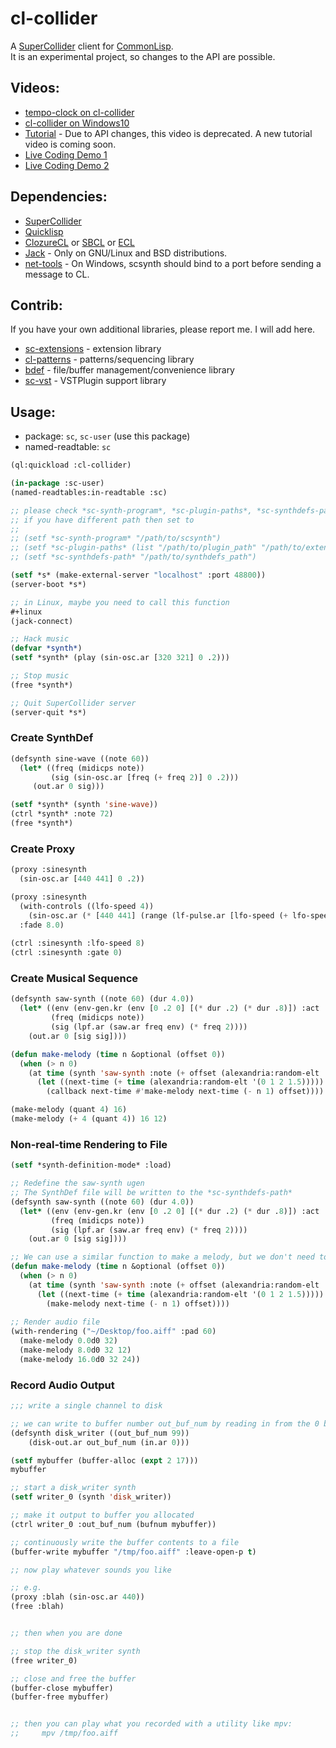 # cl-collider

A <a href="http://supercollider.github.io/">SuperCollider</a> client for <a href="https://www.common-lisp.net/">CommonLisp</a>.  
It is an experimental project, so changes to the API are possible.

## Videos:
- [tempo-clock on cl-collider](https://youtu.be/3Lo7yyZcSzU)   
- [cl-collider on Windows10](https://youtu.be/pCEfV4jOdUA)  
- [Tutorial](https://www.youtube.com/watch?v=JivNMDUqNQc) - Due to API changes, this video is deprecated. A new tutorial video is coming soon.  
- [Live Coding Demo 1](https://www.youtube.com/watch?v=xzTH_ZqaFKI)  
- [Live Coding Demo 2](https://www.youtube.com/watch?v=pZyuHjztARY)  

## Dependencies:

- [SuperCollider](http://supercollider.github.io)
- [Quicklisp](http://www.quicklisp.org)
- [ClozureCL](http://www.clozure.com/clozurecl.html) or [SBCL](http://www.sbcl.org) or [ECL](https://common-lisp.net/project/ecl/)
- [Jack](https://jackaudio.org/) - Only on GNU/Linux and BSD distributions.
- [net-tools](https://net-tools.sourceforge.io/) - On Windows, scsynth should bind to a port before sending a message to CL.

## Contrib:
If you have your own additional libraries, please report me. I will add here.

- [sc-extensions](https://github.com/byulparan/sc-extensions) - extension library
- [cl-patterns](https://github.com/defaultxr/cl-patterns) - patterns/sequencing library
- [bdef](https://github.com/defaultxr/bdef) - file/buffer management/convenience library
- [sc-vst](https://github.com/byulparan/sc-vst) - VSTPlugin support library

## Usage:
- package: `sc`, `sc-user` (use this package)
- named-readtable: `sc`

```cl
(ql:quickload :cl-collider)

(in-package :sc-user)
(named-readtables:in-readtable :sc)

;; please check *sc-synth-program*, *sc-plugin-paths*, *sc-synthdefs-path*
;; if you have different path then set to
;;
;; (setf *sc-synth-program* "/path/to/scsynth")
;; (setf *sc-plugin-paths* (list "/path/to/plugin_path" "/path/to/extension_plugin_path"))
;; (setf *sc-synthdefs-path* "/path/to/synthdefs_path")

(setf *s* (make-external-server "localhost" :port 48800))
(server-boot *s*)

;; in Linux, maybe you need to call this function
#+linux
(jack-connect)

;; Hack music
(defvar *synth*)
(setf *synth* (play (sin-osc.ar [320 321] 0 .2)))

;; Stop music
(free *synth*)

;; Quit SuperCollider server
(server-quit *s*)
```

### Create SynthDef
```cl
(defsynth sine-wave ((note 60))
  (let* ((freq (midicps note))
         (sig (sin-osc.ar [freq (+ freq 2)] 0 .2)))
     (out.ar 0 sig)))

(setf *synth* (synth 'sine-wave))
(ctrl *synth* :note 72)
(free *synth*)
```

### Create Proxy
```cl
(proxy :sinesynth
  (sin-osc.ar [440 441] 0 .2))

(proxy :sinesynth
  (with-controls ((lfo-speed 4))
    (sin-osc.ar (* [440 441] (range (lf-pulse.ar [lfo-speed (+ lfo-speed .2)]) 0 1)) 0 .2))
  :fade 8.0)
   
(ctrl :sinesynth :lfo-speed 8)
(ctrl :sinesynth :gate 0)
```
### Create Musical Sequence
```cl
(defsynth saw-synth ((note 60) (dur 4.0))
  (let* ((env (env-gen.kr (env [0 .2 0] [(* dur .2) (* dur .8)]) :act :free))
         (freq (midicps note))
    	 (sig (lpf.ar (saw.ar freq env) (* freq 2))))
	(out.ar 0 [sig sig])))

(defun make-melody (time n &optional (offset 0))
  (when (> n 0)
    (at time (synth 'saw-synth :note (+ offset (alexandria:random-elt '(62 65 69 72)))))
      (let ((next-time (+ time (alexandria:random-elt '(0 1 2 1.5)))))
        (callback next-time #'make-melody next-time (- n 1) offset))))

(make-melody (quant 4) 16)
(make-melody (+ 4 (quant 4)) 16 12)
```
### Non-real-time Rendering to File
```cl
(setf *synth-definition-mode* :load)

;; Redefine the saw-synth ugen
;; The SynthDef file will be written to the *sc-synthdefs-path*
(defsynth saw-synth ((note 60) (dur 4.0))
  (let* ((env (env-gen.kr (env [0 .2 0] [(* dur .2) (* dur .8)]) :act :free))
         (freq (midicps note))
         (sig (lpf.ar (saw.ar freq env) (* freq 2))))
    (out.ar 0 [sig sig])))

;; We can use a similar function to make a melody, but we don't need to schedule the callbacks
(defun make-melody (time n &optional (offset 0))
  (when (> n 0)
    (at time (synth 'saw-synth :note (+ offset (alexandria:random-elt '(62 65 69 72)))))
      (let ((next-time (+ time (alexandria:random-elt '(0 1 2 1.5)))))
        (make-melody next-time (- n 1) offset))))
	
;; Render audio file
(with-rendering ("~/Desktop/foo.aiff" :pad 60)
  (make-melody 0.0d0 32)
  (make-melody 8.0d0 32 12)
  (make-melody 16.0d0 32 24))
```
### Record Audio Output
```cl
;;; write a single channel to disk

;; we can write to buffer number out_buf_num by reading in from the 0 bus
(defsynth disk_writer ((out_buf_num 99))
    (disk-out.ar out_buf_num (in.ar 0)))

(setf mybuffer (buffer-alloc (expt 2 17))) 
mybuffer

;; start a disk_writer synth
(setf writer_0 (synth 'disk_writer))

;; make it output to buffer you allocated
(ctrl writer_0 :out_buf_num (bufnum mybuffer))

;; continuously write the buffer contents to a file
(buffer-write mybuffer "/tmp/foo.aiff" :leave-open-p t)

;; now play whatever sounds you like

;; e.g.
(proxy :blah (sin-osc.ar 440))
(free :blah)


;; then when you are done

;; stop the disk_writer synth
(free writer_0)

;; close and free the buffer
(buffer-close mybuffer)
(buffer-free mybuffer)


;; then you can play what you recorded with a utility like mpv:
;;     mpv /tmp/foo.aiff
```
